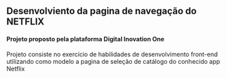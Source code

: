 ## Desenvolviento da pagina de navegação do NETFLIX

#### Projeto proposto pela plataforma Digital Inovation One

  Projeto consiste no exercício de habilidades de desenvolvimento front-end 
  utilizando como modelo a pagina de seleção de catálogo  do conhecido app
  Netflix
